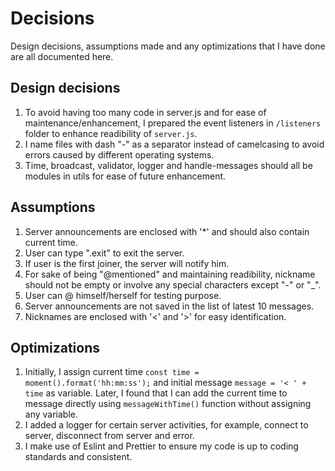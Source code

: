 # Decisions

Design decisions, assumptions made and any optimizations that I have done are all documented here.

## Design decisions

1. To avoid having too many code in server.js and for ease of maintenance/enhancement, I prepared the event listeners in `/listeners` folder to enhance readibility of `server.js`.
2. I name files with dash "-" as a separator instead of camelcasing to avoid errors caused by different operating systems.
3. Time, broadcast, validator, logger and handle-messages should all be modules in utils for ease of future enhancement.

## Assumptions

1. Server announcements are enclosed with '\*' and should also contain current time.
2. User can type ".exit" to exit the server.
3. If user is the first joiner, the server will notify him.
4. For sake of being "@mentioned" and maintaining readibility, nickname should not be empty or involve any special characters except "-" or "\_".
5. User can @ himself/herself for testing purpose.
6. Server announcements are not saved in the list of latest 10 messages.
7. Nicknames are enclosed with '<' and '>' for easy identification.

## Optimizations

1. Initially, I assign current time `const time = moment().format('hh:mm:ss');` and initial message `message = '< ' + time` as variable. Later, I found that I can add the current time to message directly using `messageWithTime()` function without assigning any variable.
2. I added a logger for certain server activities, for example, connect to server, disconnect from server and error.
3. I make use of Eslint and Prettier to ensure my code is up to coding standards and consistent.
